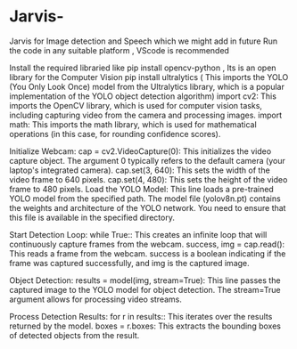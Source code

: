 # Jarvis-
Jarvis for Image detection and Speech which we might add in future 
Run the code in any suitable platform , VScode is recommended

Install the required libraried like
pip install opencv-python , Its is an open library for the Computer Vision
pip install ultralytics ( This imports the YOLO (You Only Look Once) model from the Ultralytics library, which is a popular implementation of the YOLO object detection algorithm)
import cv2: This imports the OpenCV library, which is used for computer vision tasks, including capturing video from the camera and processing images.
import math: This imports the math library, which is used for mathematical operations (in this case, for rounding confidence scores).

Initialize Webcam:
cap = cv2.VideoCapture(0): This initializes the video capture object. The argument 0 typically refers to the default camera (your laptop's integrated camera).
cap.set(3, 640): This sets the width of the video frame to 640 pixels.
cap.set(4, 480): This sets the height of the video frame to 480 pixels.
Load the YOLO Model:
This line loads a pre-trained YOLO model from the specified path. The model file (yolov8n.pt) contains the weights and architecture of the YOLO network. You need to ensure that this file is available in the specified directory.

Start Detection Loop:
while True:: This creates an infinite loop that will continuously capture frames from the webcam.
success, img = cap.read(): This reads a frame from the webcam. success is a boolean indicating if the frame was captured successfully, and img is the captured image.

Object Detection:
results = model(img, stream=True): This line passes the captured image to the YOLO model for object detection. The stream=True argument allows for processing video streams.

Process Detection Results:
for r in results:: This iterates over the results returned by the model.
boxes = r.boxes: This extracts the bounding boxes of detected objects from the result.
